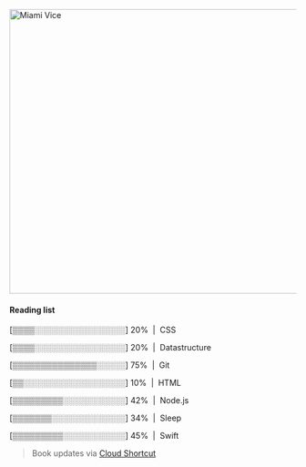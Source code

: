 [<img src="https://media.giphy.com/media/l0IsIMQkVZ0UK1Q7C/giphy.gif" alt="Miami Vice" width="800" height="500">](https://www.youtube.com/watch?v=-aMCzRj3Syg)

  #### Reading list
  
  [▒▒▒▒░░░░░░░░░░░░░░░░] 20% &nbsp;|&nbsp; CSS
  
  [▒▒▒▒░░░░░░░░░░░░░░░░] 20% &nbsp;|&nbsp; Datastructure
  
  [▒▒▒▒▒▒▒▒▒▒▒▒▒▒▒░░░░░] 75% &nbsp;|&nbsp; Git
  
  [▒▒░░░░░░░░░░░░░░░░░░] 10% &nbsp;|&nbsp; HTML
  
  [▒▒▒▒▒▒▒▒▒░░░░░░░░░░░] 42% &nbsp;|&nbsp; Node.js
  
  [▒▒▒▒▒▒▒░░░░░░░░░░░░░] 34% &nbsp;|&nbsp; Sleep
  
  [▒▒▒▒▒▒▒▒▒░░░░░░░░░░░] 45% &nbsp;|&nbsp; Swift
  
  > Book updates via [Cloud Shortcut](https://github.com/saschazengler/progress_bar_shortcut)
  